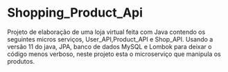 # Shopping_Product_Api
Projeto de elaboração de uma loja virtual feita com Java contendo os seguintes micros serviços, User_API,Product_API e Shop_API.
Usando a versão 11 do java, JPA,  banco de dados MySQL e Lombok para deixar o código menos verboso,
neste projeto esta o microserviço que manipula os produtos.
